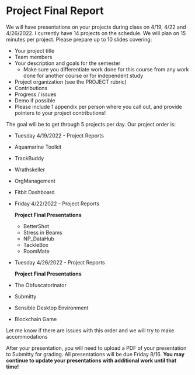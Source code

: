 # Project Final Report

We will have presentations on your projects during class on 4/19, 4/22 and 4/26/2022. I currently have 14 projects on the schedule. We will plan on 15 minutes per project. Please prepare up to 10 slides covering:

* Your project title
* Team members
* Your description and goals for the semester
    * Make sure you differentiate work done for this course from any work done for another course or for independent study
* Project organization (see the PROJECT rubric)
* Contributions 
* Progress / issues 
* Demo if possible
* Please include 1 appendix per person where you call out, and provide pointers to your project contributions!

The goal will be to get through 5 projects per day. Our project order is:

* Tuesday 4/19/2022 - Project Reports

 * Aquamarine Toolkit
 * TrackBuddy
 *	Wrathskeller
 *	OrgManagement
 * Fitbit Dashboard
 
* Friday 4/22/2022 - Project Reports

	**Project Final Presentations**

  *	BetterShot 
  * Stress in Beams
  * NP_DataHub
  *	TackleBox	
  * RoomMate 
 
* Tuesday 4/26/2022 - Project Reports

	**Project Final Presentations**

 *	The Obfuscatorinator
 *	Submitty
 *	Sensible Desktop Environment
 * Blockchain Game


Let me know if there are issues with this order and we will try to make accommodations 

After your presentation, you will need to upload a PDF of your presentation to Submitty for grading. All presentations will be due Friday 8/16. **You may continue to update your presentations with additional work until that time!**

 
